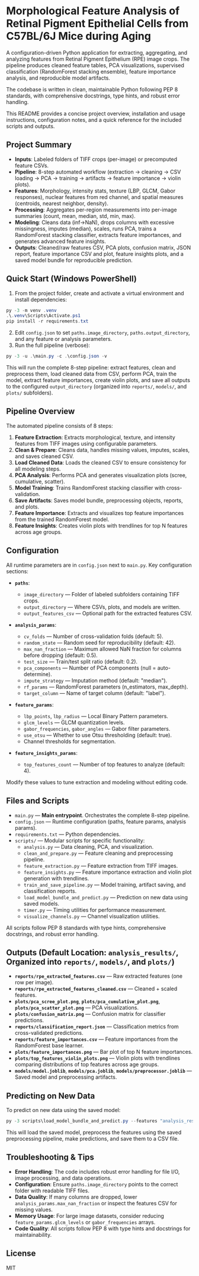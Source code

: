 # Morphological Feature Analysis of Retinal Pigment Epithelial Cells from C57BL/6J Mice during Aging

A configuration-driven Python application for extracting, aggregating, and analyzing features from Retinal Pigment Epithelium (RPE) image crops. The pipeline produces cleaned feature tables, PCA visualizations, supervised classification (RandomForest stacking ensemble), feature importance analysis, and reproducible model artifacts.

The codebase is written in clean, maintainable Python following PEP 8 standards, with comprehensive docstrings, type hints, and robust error handling.

This README provides a concise project overview, installation and usage instructions, configuration notes, and a quick reference for the included scripts and outputs.

## Project Summary

- **Inputs**: Labeled folders of TIFF crops (per-image) or precomputed feature CSVs.
- **Pipeline**: 8-step automated workflow (extraction → cleaning → CSV loading → PCA → training → artifacts → feature importance → violin plots).
- **Features**: Morphology, intensity stats, texture (LBP, GLCM, Gabor responses), nuclear features from red channel, and spatial measures (centroids, nearest neighbor, density).
- **Processing**: Aggregates per-region measurements into per-image summaries (count, mean, median, std, min, max).
- **Modeling**: Cleans data (inf→NaN), drops columns with excessive missingness, imputes (median), scales, runs PCA, trains a RandomForest stacking classifier, extracts feature importances, and generates advanced feature insights.
- **Outputs**: Cleaned/raw features CSV, PCA plots, confusion matrix, JSON report, feature importance CSV and plot, feature insights plots, and a saved model bundle for reproducible prediction.

## Quick Start (Windows PowerShell)

1. From the project folder, create and activate a virtual environment and install dependencies:

```powershell
py -3 -m venv .venv
.\.venv\Scripts\Activate.ps1
pip install -r requirements.txt
```

2. Edit `config.json` to set `paths.image_directory`, `paths.output_directory`, and any feature or analysis parameters.
3. Run the full pipeline (verbose):

```powershell
py -3 -u .\main.py -c .\config.json -v
```

This will run the complete 8-step pipeline: extract features, clean and preprocess them, load cleaned data from CSV, perform PCA, train the model, extract feature importances, create violin plots, and save all outputs to the configured `output_directory` (organized into `reports/`, `models/`, and `plots/` subfolders).

## Pipeline Overview

The automated pipeline consists of 8 steps:

1. **Feature Extraction**: Extracts morphological, texture, and intensity features from TIFF images using configurable parameters.
2. **Clean & Prepare**: Cleans data, handles missing values, imputes, scales, and saves cleaned CSV.
3. **Load Cleaned Data**: Loads the cleaned CSV to ensure consistency for all modeling steps.
4. **PCA Analysis**: Performs PCA and generates visualization plots (scree, cumulative, scatter).
5. **Model Training**: Trains RandomForest stacking classifier with cross-validation.
6. **Save Artifacts**: Saves model bundle, preprocessing objects, reports, and plots.
7. **Feature Importance**: Extracts and visualizes top feature importances from the trained RandomForest model.
8. **Feature Insights**: Creates violin plots with trendlines for top N features across age groups.

## Configuration

All runtime parameters are in `config.json` next to `main.py`. Key configuration sections:

- **`paths`**:

  - `image_directory` — Folder of labeled subfolders containing TIFF crops.
  - `output_directory` — Where CSVs, plots, and models are written.
  - `output_features_csv` — Optional path for the extracted features CSV.
- **`analysis_params`**:

  - `cv_folds` — Number of cross-validation folds (default: 5).
  - `random_state` — Random seed for reproducibility (default: 42).
  - `max_nan_fraction` — Maximum allowed NaN fraction for columns before dropping (default: 0.5).
  - `test_size` — Train/test split ratio (default: 0.2).
  - `pca_components` — Number of PCA components (null = auto-determine).
  - `impute_strategy` — Imputation method (default: "median").
  - `rf_params` — RandomForest parameters (n_estimators, max_depth).
  - `target_column` — Name of target column (default: "label").
- **`feature_params`**:

  - `lbp_points`, `lbp_radius` — Local Binary Pattern parameters.
  - `glcm_levels` — GLCM quantization levels.
  - `gabor_frequencies`, `gabor_angles` — Gabor filter parameters.
  - `use_otsu` — Whether to use Otsu thresholding (default: true).
  - Channel thresholds for segmentation.
- **`feature_insights_params`**:

  - `top_features_count` — Number of top features to analyze (default: 4).

Modify these values to tune extraction and modeling without editing code.

## Files and Scripts

- `main.py` — **Main entrypoint**. Orchestrates the complete 8-step pipeline.
- `config.json` — Runtime configuration (paths, feature params, analysis params).
- `requirements.txt` — Python dependencies.
- `scripts/` — Modular scripts for specific functionality:
  - `analysis.py` — Data cleaning, PCA, and visualization.
  - `clean_and_prepare.py` — Feature cleaning and preprocessing pipeline.
  - `feature_extraction.py` — Feature extraction from TIFF images.
  - `feature_insights.py` — Feature importance extraction and violin plot generation with trendlines.
  - `train_and_save_pipeline.py` — Model training, artifact saving, and classification reports.
  - `load_model_bundle_and_predict.py` — Prediction on new data using saved models.
  - `timer.py` — Timing utilities for performance measurement.
  - `visualize_channels.py` — Channel visualization utilities.

All scripts follow PEP 8 standards with type hints, comprehensive docstrings, and robust error handling.

## Outputs (Default Location: `analysis_results/`, Organized into `reports/`, `models/`, and `plots/`)

- **`reports/rpe_extracted_features.csv`** — Raw extracted features (one row per image).
- **`reports/rpe_extracted_features_cleaned.csv`** — Cleaned + scaled features.
- **`plots/pca_scree_plot.png`**, **`plots/pca_cumulative_plot.png`**, **`plots/pca_scatter_plot.png`** — PCA visualizations.
- **`plots/confusion_matrix.png`** — Confusion matrix for classifier predictions.
- **`reports/classification_report.json`** — Classification metrics from cross-validated predictions.
- **`reports/feature_importances.csv`** — Feature importances from the RandomForest base learner.
- **`plots/feature_importances.png`** — Bar plot of top N feature importances.
- **`plots/top_features_violin_plots.png`** — Violin plots with trendlines comparing distributions of top features across age groups.
- **`models/model.joblib`**, **`models/pca.joblib`**, **`models/preprocessor.joblib`** — Saved model and preprocessing artifacts.

## Predicting on New Data

To predict on new data using the saved model:

```powershell
py -3 scripts\load_model_bundle_and_predict.py --features "analysis_results\reports\rpe_extracted_features_cleaned.csv" --model "analysis_results\models\model.joblib" --output "analysis_results\reports\predictions.csv"
```

This will load the saved model, preprocess the features using the saved preprocessing pipeline, make predictions, and save them to a CSV file.

## Troubleshooting & Tips

- **Error Handling**: The code includes robust error handling for file I/O, image processing, and data operations.
- **Configuration**: Ensure `paths.image_directory` points to the correct folder with readable TIFF files.
- **Data Quality**: If many columns are dropped, lower `analysis_params.max_nan_fraction` or inspect the features CSV for missing values.
- **Memory Usage**: For large image datasets, consider reducing `feature_params.glcm_levels` or `gabor_frequencies` arrays.
- **Code Quality**: All scripts follow PEP 8 with type hints and docstrings for maintainability.

## License

MIT

